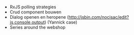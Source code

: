 
- RxJS polling strategies
- Crud component bouwen
- Dialog openen en heropene (http://jsbin.com/nocisac/edit?js,console,output) (Yannick case)
- Series around the webshop